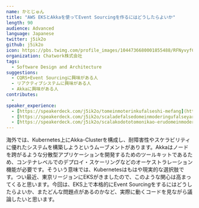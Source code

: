 ```yaml
---
name: かとじゅん
title: "AWS EKSとAkkaを使ってEvent Sourcingを作るにはどうしたらよいか"
length: 90
audience: Advanced
language: Japanese
twitter: j5ik2o
github: j5ik2o
icon: https://pbs.twimg.com/profile_images/1044736680001855488/RFNyvyfC_400x400.jpg
organization: Chatwork株式会社
tags:
  - Software Design and Architecture
suggestions:
  - CQRS+Event Sourcingに興味がある人
  - リアクティブシステムに興味がある人
  - Akkaに興味がある人
contributes:
  - 
speaker_experience:
  - [https://speakerdeck.com/j5ik2o/tomeinmoterinkufalseshi-mefang](https://speakerdeck.com/j5ik2o/tomeinmoterinkufalseshi-mefang)
  - [https://speakerdeck.com/j5ik2o/scaladefalsedomeinmoderingufalseyarikata](https://speakerdeck.com/j5ik2o/scaladefalsedomeinmoderingufalseyarikata)
  - [https://speakerdeck.com/j5ik2o/scalakodototomonikao-erudomeinmoderingu](https://speakerdeck.com/j5ik2o/scalakodototomonikao-erudomeinmoderingu)
---
```

海外では、Kubernetes上にAkka-Clusterを構成し、耐障害性やスケラビリティに優れたシステムを構築しようというムーブメントがあります。Akkaはノードを跨がるような分散型アプリケーションを開発するためのツールキットであるため、コンテナレベルでのデプロイ・スケーリングなどのオーケストラレーション機能が必要です。そういう意味では、Kubernetesはもはや現実的な選択肢です。つい最近、東京リージョンにEKSがきましたので、このような関心は高まってくると思います。今回は、EKS上で本格的にEvent Sourcingをするにはどうしたらよいか、またどんな問題点があるのかなど、実際に動くコードを見ながら議論したいと思います。
